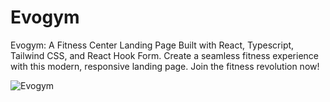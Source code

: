 # Evogym
Evogym: A Fitness Center Landing Page Built with React, Typescript, Tailwind CSS, and React Hook Form. Create a seamless fitness experience with this modern, responsive landing page. Join the fitness revolution now!

![Evogym](https://i.imgur.com/hHQvep8.png)
